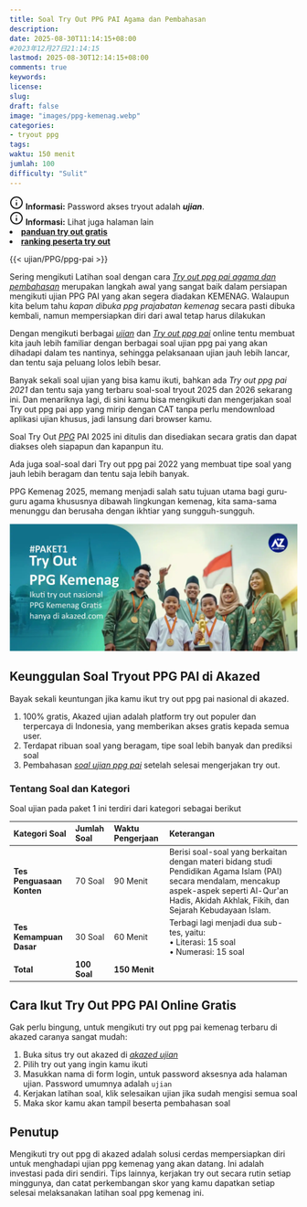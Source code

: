 ```yaml
---
title: Soal Try Out PPG PAI Agama dan Pembahasan
description: 
date: 2025-08-30T11:14:15+08:00 
#2023年12月27日21:14:15
lastmod: 2025-08-30T12:14:15+08:00 
comments: true
keywords: 
license: 
slug: 
draft: false
image: "images/ppg-kemenag.webp"
categories:
- tryout ppg
tags:
waktu: 150 menit
jumlah: 100
difficulty: "Sulit"
---
```



<div class="alert alert-info">
  <svg xmlns="http://www.w3.org/2000/svg" width="24" height="24" viewBox="0 0 24 24" fill="none" stroke="currentColor" stroke-width="2" stroke-linecap="round" stroke-linejoin="round" class="feather feather-info"><circle cx="12" cy="12" r="10"></circle><line x1="12" y1="16" x2="12" y2="12"></line>    <line x1="12" y1="8" x2="12.01" y2="8"></line>  </svg>
  <span><strong>Informasi:</strong> Password akses tryout adalah <b><i>ujian</b></i>.</span>
</div>
<div class="alert alert-info">
  <svg xmlns="http://www.w3.org/2000/svg" width="24" height="24" viewBox="0 0 24 24" fill="none" stroke="currentColor" stroke-width="2" stroke-linecap="round" stroke-linejoin="round" class="feather feather-info"><circle cx="12" cy="12" r="10"></circle><line x1="12" y1="16" x2="12" y2="12"></line>    <line x1="12" y1="8" x2="12.01" y2="8"></line>  </svg>
  <span><strong>Informasi:</strong> Lihat juga halaman lain<b> <li><a href="/ujian/cara-ikut-tryout-online-gratis">panduan try out gratis</a></li></b> <b><li><a href="/ujian/ranking-peserta-tryout">ranking peserta try out</a></li></b></span>
</div>



{{< ujian/PPG/ppg-pai >}}

Sering mengikuti Latihan soal dengan cara *[Try out ppg pai agama dan pembahasan](/ujian/ppg/try-out-ppg-pai/)* merupakan langkah awal yang sangat baik dalam persiapan mengikuti ujian PPG PAI yang akan segera diadakan KEMENAG. Walaupun kita belum tahu *kapan dibuka ppg prajabatan kemenag* secara pasti dibuka kembali, namun mempersiapkan diri dari awal tetap harus dilakukan

Dengan mengikuti berbagai *[ujian](/ujian/)* dan *[Try out ppg pai](/categories/tryout-ppg/)* online tentu membuat kita jauh lebih familiar dengan berbagai soal ujian ppg pai yang akan dihadapi dalam tes nantinya, sehingga pelaksanaan ujian jauh lebih lancar, dan tentu saja peluang lolos lebih besar.

Banyak sekali soal ujian yang bisa kamu ikuti, bahkan ada *Try out ppg pai 2021* dan tentu saja yang terbaru soal-soal tryout 2025 dan 2026 sekarang ini. Dan menariknya lagi, di sini kamu bisa mengikuti dan mengerjakan soal Try out ppg pai app yang mirip dengan CAT tanpa perlu mendownload aplikasi ujian khusus, jadi lansung dari browser kamu.

Soal Try Out *[PPG](/mengenal-apa-itu-ppg-guru/)* PAI 2025 ini ditulis dan disediakan secara gratis dan dapat diakses oleh siapapun dan kapanpun itu.

Ada juga soal-soal dari Try out ppg pai 2022 yang membuat tipe soal yang jauh lebih beragam dan tentu saja lebih banyak.

PPG Kemenag 2025, memang menjadi salah satu tujuan utama bagi guru-guru agama khususnya dibawah lingkungan kemenag, kita sama-sama menunggu dan berusaha dengan ikhtiar yang sungguh-sungguh.

![kapan jadwal ppg prajab daljab kemenag](images/ppg-kemenag.webp)

## Keunggulan Soal Tryout PPG PAI di Akazed
Bayak sekali keuntungan jika kamu ikut try out ppg pai nasional di akazed.
1. 100% gratis, Akazed ujian adalah platform try out populer dan terpercaya di Indonesia, yang memberikan akses gratis kepada semua user.
2. Terdapat ribuan soal yang beragam, tipe soal lebih banyak dan prediksi soal
3. Pembahasan *[soal ujian ppg pai](/ujian/ppg/soal-try-out-up-ppg-pai-kemenag/)* setelah selesai mengerjakan try out.

### Tentang Soal dan Kategori 
Soal ujian pada paket 1 ini terdiri dari kategori sebagai berikut

| Kategori Soal | Jumlah Soal | Waktu Pengerjaan | Keterangan |
| :--- | :--- | :--- | :--- |
| **Tes Penguasaan Konten** | 70 Soal | 90 Menit | Berisi soal-soal yang berkaitan dengan materi bidang studi Pendidikan Agama Islam (PAI) secara mendalam, mencakup aspek-aspek seperti Al-Qur'an Hadis, Akidah Akhlak, Fikih, dan Sejarah Kebudayaan Islam. |
| **Tes Kemampuan Dasar** | 30 Soal | 60 Menit | Terbagi lagi menjadi dua sub-tes, yaitu: <br> • Literasi: 15 soal <br> • Numerasi: 15 soal |
| **Total** | **100 Soal** | **150 Menit** | |

## Cara Ikut Try Out PPG PAI Online Gratis
Gak perlu bingung, untuk mengikuti try out ppg pai kemenag terbaru di akazed caranya sangat mudah:
1. Buka situs try out akazed di *[akazed ujian](/ujian/)*
2. Pilih try out yang ingin kamu ikuti
3. Masukkan nama di form login, untuk password aksesnya ada halaman ujian. Password umumnya adalah `ujian`
4. Kerjakan latihan soal, klik selesaikan ujian jika sudah mengisi semua soal
5. Maka skor kamu akan tampil beserta pembahasan soal

## Penutup
Mengikuti try out ppg di akazed adalah solusi cerdas mempersiapkan diri untuk menghadapi ujian ppg kemenag yang akan datang. Ini adalah investasi pada diri sendiri. Tips lainnya, kerjakan try out secara rutin setiap minggunya, dan catat perkembangan skor yang kamu dapatkan setiap selesai melaksanakan latihan soal ppg kemenag ini. 